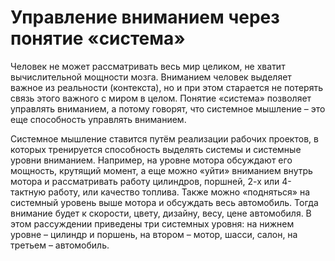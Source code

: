 # Управление вниманием через понятие «система»

Человек не может рассматривать весь мир целиком, не хватит вычислительной мощности мозга. Вниманием человек выделяет важное из реальности (контекста), но и при этом старается не потерять связь этого важного с миром в целом. Понятие «система» позволяет управлять вниманием, а потому говорят, что системное мышление – это еще способность управлять вниманием.

Системное мышление ставится путём реализации рабочих проектов, в которых тренируется способность выделять системы и системные уровни вниманием. Например, на уровне мотора обсуждают его мощность, крутящий момент, а еще можно «уйти» вниманием внутрь мотора и рассматривать работу цилиндров, поршней, 2-х или 4-тактную работу, или качество топлива. Также можно «подняться» на системный уровень выше мотора и обсуждать весь автомобиль. Тогда внимание будет к скорости, цвету, дизайну, весу, цене автомобиля. В этом рассуждении приведены три системных уровня: на нижнем уровне – цилиндр и поршень, на втором – мотор, шасси, салон, на третьем – автомобиль.
